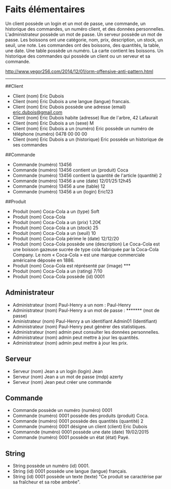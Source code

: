 # Faits élémentaires

Un client possède un login et un mot de passe, une commande, un historique des commandes, un numéro client, et des données personnelles. 
L'administrateur possède un mot de passe. 
Un serveur possède un mot de passe. 
Les boissons ont une catégorie, nom, prix, description, un stock, un seuil, une note. 
Les commandes ont des boissons, des quantités, la table, une date. 
Une table possède un numéro. 
La carte contient les boissons. 
Un historique des commandes qui possède un client ou un serveur et sa commande. 

http://www.yegor256.com/2014/12/01/orm-offensive-anti-pattern.html

--------------------------------------------------------------------- 


##Client

- Client (nom) Eric Dubois
- Client (nom) Eric Dubois a une langue (langue) francais.
- Client (nom) Eric Dubois possède une adresse (email) eric.dubois@gmail.com
- Client (nom) Eric Dubois habite (adresse) Rue de l'arbre, 42 Lafaurait
- Client (nom) Eric Dubois a un (sexe) M
- Client (nom) Eric Dubois a un (numéro) Eric possède un numéro de téléphone (numéro) 0478 00 00 00
- Client (nom) Eric Dubois a un (historique) Eric possède un historique de ses commandes

##Commande

- Commande (numéro) 13456
- Commande (numéro) 13456 contient un (produit) Coca
- Commande (numéro) 13456 contient la quantité de l'article (quantité) 2
- Commande (numéro) 13456 a une (date) 12/01/25:12h45
- Commande (numéro) 13456 a une (table) 12
- Commande (numéro) 13456 a un (login) Eric123

##Produit

- Produit (nom) Coca-Cola a un (type) Soft
- Produit (nom) Coca-Cola
- Produit (nom) Coca-Cola a un (prix) 1.20€
- Produit (nom) Coca-Cola a un (stock) 25
- Produit (nom) Coca-Cola a un (seuil) 10
- Produit (nom) Coca-Cola périme le (date) 12/12/20
- Produit (nom) Coca-Cola possède une (description) Le Coca-Cola est une boisson gazeuse sucrée de type cola fabriquée  par la Coca-Cola Company. Le nom « Coca-Cola » est une marque  commerciale américaine déposée en 1886.
- Produit (nom) Coca-Cola est réprésenté par (image) ***
- Produit (nom) Coca-Cola a un (rating) 7/10
- Produit (nom) Coca-Cola possède (id) 0001

## Administrateur

- Administrateur (nom) Paul-Henry a un nom : Paul-Henry  
- Administrateur (nom) Paul-Henry a un mot de passe :  ******* (mot de passe) 
- Aministrateur (nom) Paul-Henry a un identifiant Admin01 (Identifiant) 
- Administrateur (nom) Paul-Henry peut générer des statistiques.
- Administrateur (nom) admin peut consulter les données personnelles.
- Administrateur (nom) admin peut mettre à jour les quantités.
- Administrateur (nom) admin peut mettre à jour les prix.

## Serveur

- Serveur (nom) Jean a un login (login) Jean
- Serveur (nom) Jean a un mot de passe (mdp) azerty
- Serveur (nom) Jean peut créer une commande

## Commande

- Commande possède un numéro (numéro) 0001
- Commande (numéro) 0001 possède des produits (produit) Coca.
- Commande (numéro) 0001 possède des quantités (quantité) 2
- Commande (numéro) 0001 désigne un client (client)  Eric Dubois
- Commannde (numéro) 0001 possède une date (date) 19/02/2015
- Commande (numéro) 0001 possède un état (état) Payé.

## String

- String possède un numéro (id) 0001.
- String (id) 0001 possède une langue (langue) français.
- String (id) 0001 possède un texte (texte) "Ce produit se caractérise par sa fraîcheur et sa robe ambrée".

